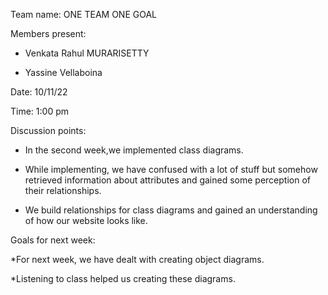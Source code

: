
Team name: ONE TEAM ONE GOAL

Members present:  
   * Venkata Rahul MURARISETTY
  
   * Yassine Vellaboina

Date: 10/11/22

Time:  1:00 pm

Discussion points: 

*   In the second week,we implemented class diagrams.

* While implementing, we have confused with a lot of stuff but somehow retrieved information about attributes and gained some perception of their relationships.

* We build relationships for class diagrams and gained an understanding of how our website looks like.

Goals for next week:

*For next week, we have dealt with creating object diagrams.

*Listening to class helped us creating these diagrams.

